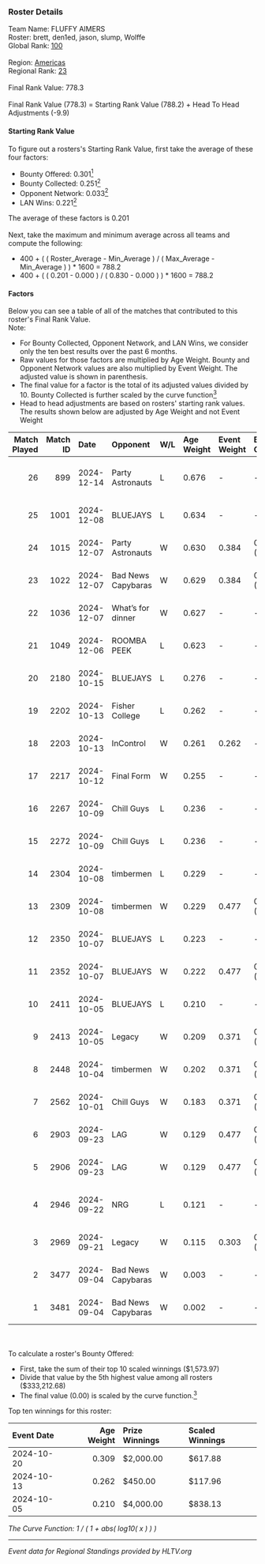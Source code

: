 ### Roster Details<br />
Team Name: FLUFFY AIMERS<br />
Roster: brett, den1ed, jason, slump, Wolffe<br />
Global Rank: [100](../../standings_global_2025_03_03.md)<br />
<br />
Region: [Americas]( ../../standings_americas_2025_03_03.md)<br />
Regional Rank: [23]( ../../standings_americas_2025_03_03.md)<br />
<br />
Final Rank Value:  778.3<br />
<br />
Final Rank Value (778.3) = Starting Rank Value (788.2) + Head To Head Adjustments (-9.9)<br />

#### Starting Rank Value<br />
To figure out a rosters's Starting Rank Value, first take the average of these four factors:<br />
- Bounty Offered: 0.301[<sup>1</sup>](#table2)
- Bounty Collected: 0.251[<sup>2</sup>](#table1)
- Opponent Network: 0.033[<sup>2</sup>](#table1)
- LAN Wins: 0.221[<sup>2</sup>](#table1)

The average of these factors is 0.201<br />
<br />
Next, take the maximum and minimum average across all teams and compute the following:<br />
- 400 + ( ( Roster_Average - Min_Average ) / ( Max_Average - Min_Average ) ) * 1600 = 788.2
- 400 + ( ( 0.201 - 0.000 ) / ( 0.830 - 0.000 ) ) * 1600 = 788.2


#### Factors<br />
Below you can see a table of all of the matches that contributed to this roster's Final Rank Value.<br />
Note:<br />

- For Bounty Collected, Opponent Network, and LAN Wins, we consider only the ten best results over the past 6 months.
- Raw values for those factors are multiplied by Age Weight. Bounty and Opponent Network values are also multiplied by Event Weight. The adjusted value is shown in parenthesis.
- The final value for a factor is the total of its adjusted values divided by 10. Bounty Collected is further scaled by the curve function[<sup>3</sup>](#curveFunction)
- Head to head adjustments are based on rosters' starting rank values. The results shown below are adjusted by Age Weight and not Event Weight
<span id="table1"></span><br />


| Match Played | Match ID | Date       | Opponent           | W/L | Age Weight | Event Weight | Bounty Collected | Opponent Network | LAN Wins  | H2H Adj. | Roster                               |
| -: | -: | :- | :- | :- | :- | :- | :- | :- | :- | -: | :- |
|           26 |      899 | 2024-12-14 | Party Astronauts   | L   | 0.676      | -            | -                | -                | -         |   -10.44 | brett, den1ed, jason, slump, Wolffe  |
|           25 |     1001 | 2024-12-08 | BLUEJAYS           | L   | 0.634      | -            | -                | -                | -         |    -3.31 | brett, jason, nooz, slump, Wolffe    |
|           24 |     1015 | 2024-12-07 | Party Astronauts   | W   | 0.630      | 0.384        | 0.007 (0.002)    | 0.458 (0.111)    | 1 (0.630) |    10.22 | brett, jason, nooz, slump, Wolffe    |
|           23 |     1022 | 2024-12-07 | Bad News Capybaras | W   | 0.629      | 0.384        | 0.000 (0.000)    | 0.142 (0.034)    | 1 (0.629) |     6.46 | brett, jason, nooz, slump, Wolffe    |
|           22 |     1036 | 2024-12-07 | What’s for dinner  | W   | 0.627      | -            | -                | -                | 1 (0.627) |     2.12 | brett, jason, nooz, slump, Wolffe    |
|           21 |     1049 | 2024-12-06 | ROOMBA PEEK        | L   | 0.623      | -            | -                | -                | -         |   -15.65 | brett, jason, nooz, slump, Wolffe    |
|           20 |     2180 | 2024-10-15 | BLUEJAYS           | L   | 0.276      | -            | -                | -                | -         |    -1.17 | ayy, brett, jason, nooz, slump       |
|           19 |     2202 | 2024-10-13 | Fisher College     | L   | 0.262      | -            | -                | -                | -         |    -4.80 | brett, jason, nooz, slump, Wolffe    |
|           18 |     2203 | 2024-10-13 | InControl          | W   | 0.261      | 0.262        | -                | 0.072 (0.005)    | 0 (0.000) |     2.19 | brett, jason, nooz, slump, Wolffe    |
|           17 |     2217 | 2024-10-12 | Final Form         | W   | 0.255      | -            | -                | -                | 0 (0.000) |     1.40 | brett, jason, nooz, slump, Wolffe    |
|           16 |     2267 | 2024-10-09 | Chill Guys         | L   | 0.236      | -            | -                | -                | -         |    -5.26 | ayy, brett, jason, nooz, slump       |
|           15 |     2272 | 2024-10-09 | Chill Guys         | L   | 0.236      | -            | -                | -                | -         |    -5.35 | ayy, brett, jason, nooz, slump       |
|           14 |     2304 | 2024-10-08 | timbermen          | L   | 0.229      | -            | -                | -                | -         |    -5.17 | ayy, brett, jason, nooz, slump       |
|           13 |     2309 | 2024-10-08 | timbermen          | W   | 0.229      | 0.477        | 0.003 (0.000)    | 0.058 (0.006)    | 0 (0.000) |     2.07 | ayy, brett, jason, nooz, slump       |
|           12 |     2350 | 2024-10-07 | BLUEJAYS           | L   | 0.223      | -            | -                | -                | -         |    -1.00 | ayy, brett, jason, nooz, slump       |
|           11 |     2352 | 2024-10-07 | BLUEJAYS           | W   | 0.222      | 0.477        | 0.030 (0.003)    | 0.640 (0.068)    | 0 (0.000) |     6.05 | ayy, brett, jason, nooz, slump       |
|           10 |     2411 | 2024-10-05 | BLUEJAYS           | L   | 0.210      | -            | -                | -                | -         |    -0.90 | brett, jason, nooz, slump, Wolffe    |
|            9 |     2413 | 2024-10-05 | Legacy             | W   | 0.209      | 0.371        | 0.036 (0.003)    | 0.687 (0.053)    | 0 (0.000) |     4.04 | brett, consti, jason, slump, Wolffe  |
|            8 |     2448 | 2024-10-04 | timbermen          | W   | 0.202      | 0.371        | 0.003 (0.000)    | -                | 0 (0.000) |     1.91 | brett, jason, nooz, slump, Wolffe    |
|            7 |     2562 | 2024-10-01 | Chill Guys         | W   | 0.183      | 0.371        | 0.001 (0.000)    | 0.169 (0.011)    | 0 (0.000) |     1.64 | ayy, brett, jason, nooz, slump       |
|            6 |     2903 | 2024-09-23 | LAG                | W   | 0.129      | 0.477        | 0.004 (0.000)    | 0.145 (0.009)    | -         |     1.88 | ayy, brett, jason, nooz, slump       |
|            5 |     2906 | 2024-09-23 | LAG                | W   | 0.129      | 0.477        | 0.004 (0.000)    | 0.145 (0.009)    | -         |     1.89 | ayy, brett, jason, nooz, slump       |
|            4 |     2946 | 2024-09-22 | NRG                | L   | 0.121      | -            | -                | -                | -         |    -0.90 | brett, C4LLM3SU3, jason, nooz, slump |
|            3 |     2969 | 2024-09-21 | Legacy             | W   | 0.115      | 0.303        | 0.036 (0.001)    | 0.687 (0.024)    | -         |     2.12 | ayy, brett, jason, nooz, slump       |
|            2 |     3477 | 2024-09-04 | Bad News Capybaras | W   | 0.003      | -            | -                | -                | -         |     0.03 | ayy, brett, jason, nooz, slump       |
|            1 |     3481 | 2024-09-04 | Bad News Capybaras | W   | 0.002      | -            | -                | -                | -         |     0.02 | ayy, brett, jason, nooz, slump       |

<br />
<span id="table2"></span><br />
To calculate a roster's Bounty Offered:<br />

- First, take the sum of their top 10 scaled winnings ($1,573.97)
- Divide that value by the 5th highest value among all rosters ($333,212.68)
- The final value (0.00) is scaled by the curve function.[<sup>3</sup>](#curveFunction)

Top ten winnings for this roster:<br />

| Event Date | Age Weight | Prize Winnings | Scaled Winnings |
| :- | -: | :- | :- |
| 2024-10-20 |      0.309 | $2,000.00      | $617.88         |
| 2024-10-13 |      0.262 | $450.00        | $117.96         |
| 2024-10-05 |      0.210 | $4,000.00      | $838.13         |


<span id="curveFunction"></span>_The Curve Function: 1 / ( 1 + abs( log10( x ) ) )_<br />

---
_Event data for Regional Standings provided by HLTV.org_<br />
